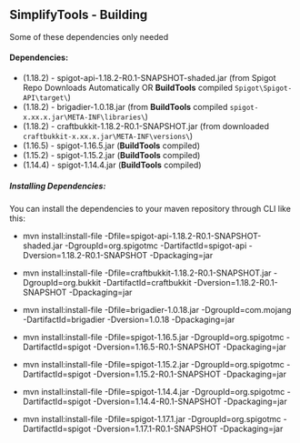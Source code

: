 ## SimplifyTools - Building
Some of these dependencies only needed
#### Dependencies:
- (1.18.2) - spigot-api-1.18.2-R0.1-SNAPSHOT-shaded.jar (from Spigot Repo Downloads Automatically OR **BuildTools** compiled `Spigot\Spigot-API\target\`)
- (1.18.2) - brigadier-1.0.18.jar (from **BuildTools** compiled `spigot-x.xx.x.jar\META-INF\libraries\`)
- (1.18.2) - craftbukkit-1.18.2-R0.1-SNAPSHOT.jar (from downloaded `craftbukkit-x.xx.x.jar\META-INF\versions\`)
- (1.16.5) - spigot-1.16.5.jar (**BuildTools** compiled)
- (1.15.2) - spigot-1.15.2.jar (**BuildTools** compiled)
- (1.14.4) - spigot-1.14.4.jar (**BuildTools** compiled)
##### Installing Dependencies:
You can install the dependencies to your maven repository through CLI like this:

- mvn install:install-file -Dfile=spigot-api-1.18.2-R0.1-SNAPSHOT-shaded.jar -DgroupId=org.spigotmc -DartifactId=spigot-api -Dversion=1.18.2-R0.1-SNAPSHOT -Dpackaging=jar


- mvn install:install-file -Dfile=craftbukkit-1.18.2-R0.1-SNAPSHOT.jar -DgroupId=org.bukkit -DartifactId=craftbukkit -Dversion=1.18.2-R0.1-SNAPSHOT -Dpackaging=jar


- mvn install:install-file -Dfile=brigadier-1.0.18.jar -DgroupId=com.mojang -DartifactId=brigadier -Dversion=1.0.18 -Dpackaging=jar


- mvn install:install-file -Dfile=spigot-1.16.5.jar -DgroupId=org.spigotmc -DartifactId=spigot -Dversion=1.16.5-R0.1-SNAPSHOT -Dpackaging=jar


- mvn install:install-file -Dfile=spigot-1.15.2.jar -DgroupId=org.spigotmc -DartifactId=spigot -Dversion=1.15.2-R0.1-SNAPSHOT -Dpackaging=jar


- mvn install:install-file -Dfile=spigot-1.14.4.jar -DgroupId=org.spigotmc -DartifactId=spigot -Dversion=1.14.4-R0.1-SNAPSHOT -Dpackaging=jar

- mvn install:install-file -Dfile=spigot-1.17.1.jar -DgroupId=org.spigotmc -DartifactId=spigot -Dversion=1.17.1-R0.1-SNAPSHOT -Dpackaging=jar